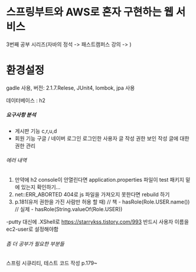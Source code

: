 # 스프링부트와 AWS로 혼자 구현하는 웹 서비스
3번째 공부 시리즈(자바의 정석 -> 패스트캠퍼스 강의 -> )

# 환경설정
gadle 사용, 버전: 2.1.7.Relese, JUnit4, lombok, jpa                                                                                                                                                                                                                                                                                                    사용 

데이터베이스 : h2

##### 요구사항 분석
- 게시판 기능
  c,r,u,d
- 회원 기능
    구글 / 네이버 로그인
    로그인한 사용자 글 작성 권한
    보인 작성 글에 대한 권한 관리
  

###### 에러 내역
1. 만약에 h2 console이 안열린다면 application.properties 파일이 test 패키지 밑에 있는지 확인하기...
2. net::ERR_ABORTED 404로 js 파일을 가져오지 못한다면 rebuild 하기
3. p.181(유저 권한을 가진 사람만 허용 할 때)
   // 책 - hasRole(Role.USER.name())
   // 실제 - hasRole(String.valueOf(Role.USER))

-putty 대신에 .XShell로
https://starrykss.tistory.com/993
반드시 사용자 이름을 ec2-user로 설정해야함


###### 좀 더 공부가 필요한 부분들
스프링 시큐리티, 테스트 코드 작성
p.179~